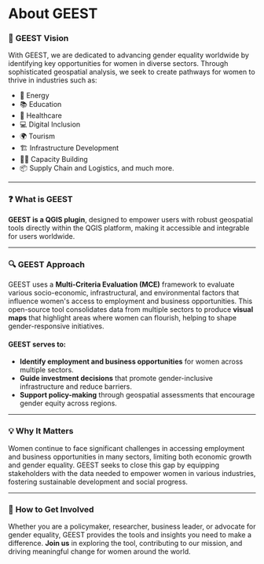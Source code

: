 # About GEEST

### 🎯 **GEEST Vision**


With GEEST, we are dedicated to advancing gender equality worldwide by identifying key opportunities for women in diverse sectors. Through sophisticated geospatial analysis, we seek to create pathways for women to thrive in industries such as:


- 🌱 Energy
- 📚 Education
- 🏥 Healthcare
- 💻 Digital Inclusion
- 🌍 Tourism
- 🏗️ Infrastructure Development
- 🧑‍🎓 Capacity Building
- 📦 Supply Chain and Logistics, and much more.

---

### ❓ **What is GEEST**


**GEEST is a QGIS plugin**, designed to empower users with robust geospatial tools directly within the QGIS platform, making it accessible and integrable for users worldwide.


---

### 🔍 **GEEST Approach**


GEEST uses a **Multi-Criteria Evaluation (MCE)** framework to evaluate various socio-economic, infrastructural, and environmental factors that influence women's access to employment and business opportunities. This open-source tool consolidates data from multiple sectors to produce **visual maps** that highlight areas where women can flourish, helping to shape gender-responsive initiatives.


#### GEEST serves to:
- **Identify employment and business opportunities** for women across multiple sectors.
- **Guide investment decisions** that promote gender-inclusive infrastructure and reduce barriers.
- **Support policy-making** through geospatial assessments that encourage gender equity across regions.

---

### 💡 **Why It Matters**


Women continue to face significant challenges in accessing employment and business opportunities in many sectors, limiting both economic growth and gender equality. GEEST seeks to close this gap by equipping stakeholders with the data needed to empower women in various industries, fostering sustainable development and social progress.


---

### 🤝 **How to Get Involved**


Whether you are a policymaker, researcher, business leader, or advocate for gender equality, GEEST provides the tools and insights you need to make a difference. **Join us** in exploring the tool, contributing to our mission, and driving meaningful change for women around the world.

